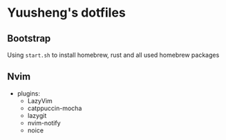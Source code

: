# Yuusheng's dotfiles

## Bootstrap

Using `start.sh` to install homebrew, rust and all used homebrew packages

## Nvim

- plugins:
  - LazyVim
  - catppuccin-mocha
  - lazygit
  - nvim-notify
  - noice

